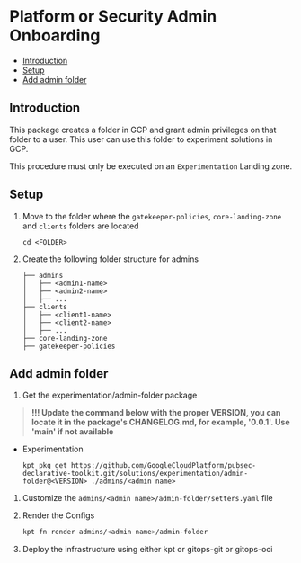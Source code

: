 # Platform or Security Admin Onboarding

<!-- vscode-markdown-toc -->
* [Introduction](#Introduction)
* [Setup](#Setup)
* [Add admin folder](#Addadminfolder)

<!-- vscode-markdown-toc-config
	numbering=false
	autoSave=true
	/vscode-markdown-toc-config -->
<!-- /vscode-markdown-toc -->

## <a name='Introduction'></a>Introduction

This package creates a folder in GCP and grant admin privileges on that folder to a user. This user can use this folder to experiment solutions in GCP.

This procedure must only be executed on an `Experimentation` Landing zone.

## <a name='Setup'></a>Setup

1. Move to the folder where the `gatekeeper-policies`, `core-landing-zone` and `clients` folders are located

    ```shell
    cd <FOLDER>
    ```

1. Create the following folder structure for admins

    ```
    ├── admins
    │   ├── <admin1-name>
    │   ├── <admin2-name>
    │   ├── ...
    ├── clients
    │   ├── <client1-name>
    │   ├── <client2-name>
    │   ├── ...
    ├── core-landing-zone
    ├── gatekeeper-policies
    ```

## <a name='Addadminfolder'></a>Add admin folder

1. Get the experimentation/admin-folder package

> **!!! Update the command below with the proper VERSION, you can locate it in the package's CHANGELOG.md, for example, '0.0.1'. Use 'main' if not available**

- Experimentation

    ```kpt
    kpt pkg get https://github.com/GoogleCloudPlatform/pubsec-declarative-toolkit.git/solutions/experimentation/admin-folder@<VERSION> ./admins/<admin name>
    ```

1. Customize the `admins/<admin name>/admin-folder/setters.yaml` file

1. Render the Configs

    ```bash
    kpt fn render admins/<admin name>/admin-folder
    ```

1. Deploy the infrastructure using either kpt or gitops-git or gitops-oci
